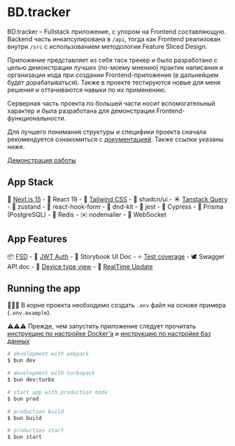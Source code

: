 # BD.tracker

BD.tracker – Fullstack приложение, с упором на Frontend составляющую. Backend часть инкапсулирована в `/api`, тогда как Frontend реализован внутри `/src` с использованием методологии Feature Sliced Design.

Приложение представляет из себя таск трекер и было разработано с целью демонстрации лучших (по-моему мнению) практик написания и организации кода при создании Frontend-приложения (в дальнейшем будет дорабатываться). Также в проекте тестируются новые для меня решения и оттачиваются навыки по их применению.

Серверная часть проекта по большей части носит вспомогательный характер и была разработана для демонстрации Frontend-функциональности.

Для лучшего понимания структуры и специфики проекта сначала рекомендуется ознакомиться с [документацией](./docs/). Также ссылки указаны ниже.

[Демонстрация работы](./docs/demo.md)

## App Stack

🍎 [Next.js 15](./docs/nextjs.md) - 🌈 React 19 - 🌊 [Tailwind CSS]('./docs/tailwind.md') - 🍞 shadcn/ui - ☀️ [Tanstack Query](./docs/tanstackquery.md) - 🐻 zustand - 📝 react-hook-form - 🎲 dnd-kit - 🍕 jest - 🍋 Cypress - 🥯 Prisma (PostgreSQL) - 💯 Redis - ✉️ nodemailer - 💬 WebSocket

## App Features

📦 [FSD](./docs/fsd.md) - 🍌 [JWT Auth](./docs/auth.md) - 🥕 Storybook UI Doc - ⭐️ [Test coverage](./docs/testing.md) - 🕊️ Swagger API doc - 🌴 [Device type view](./docs/device.md) - 🔫 [RealTime Update](./docs/realtime.md)

## Running the app

📢📢📢 В корне проекта необходимо создать `.env` файл на основе примера (`.env.example`).

⚠️⚠️⚠️ Прежде, чем запустить приложение следует прочитать [инструкцию по настройке Docker'a](./docs/docker.md) и [инструкцию по настройке баз данных](./docs/db.md)

```bash
# development with webpack
$ bun dev

# development with turbopack
$ bun dev:turbo

# start app with production mode
$ bun prod

# production build
$ bun build

# production start
$ bun start
```
